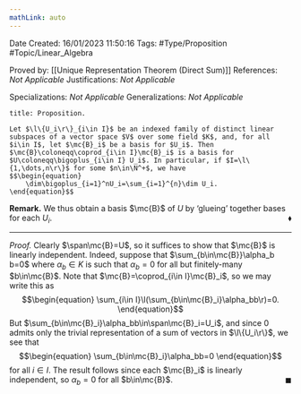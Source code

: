 ```yaml
---
mathLink: auto
---
```


<div class="topSpace"></div>

Date Created: 16/01/2023 11:50:16
Tags: #Type/Proposition #Topic/Linear_Algebra

Proved by: [[Unique Representation Theorem (Direct Sum)]]
References: <i>Not Applicable</i>
Justifications: <i>Not Applicable</i>

Specializations: <i>Not Applicable</i>
Generalizations: <i>Not Applicable</i>

``` ad-Proposition
title: Proposition.

Let $\l\{U_i\r\}_{i\in I}$ be an indexed family of distinct linear subspaces of a vector space $V$ over some field $K$, and, for all $i\in I$, let $\mc{B}_i$ be a basis for $U_i$. Then $\mc{B}\coloneqq\coprod_{i\in I}\mc{B}_i$ is a basis for $U\coloneqq\bigoplus_{i\in I} U_i$. In particular, if $I=\l\{1,\dots,n\r\}$ for some $n\in\N^+$, we have
$$\begin{equation}
    \dim\bigoplus_{i=1}^nU_i=\sum_{i=1}^{n}\dim U_i.
\end{equation}$$

```

<b>Remark.</b> We thus obtain a basis $\mc{B}$ of $U$ by $\textrm{`}$glueing$\textrm{'}$ together bases for each $U_i$.<span style="float:right;">$\blacklozenge$</span>

---

<i>Proof.</i> Clearly $\span\mc{B}=U$, so it suffices to show that $\mc{B}$ is linearly independent. Indeed, suppose that $\sum_{b\in\mc{B}}\alpha_b b=0$ where $\alpha_b\in K$ is such that $\alpha_b=0$ for all but finitely-many $b\in\mc{B}$. Note that $\mc{B}=\coprod_{i\in I}\mc{B}_i$, so we may write this as
$$\begin{equation}
    \sum_{i\in I}\l(\sum_{b\in\mc{B}_i}\alpha_bb\r)=0.
\end{equation}$$
But $\sum_{b\in\mc{B}_i}\alpha_bb\in\span\mc{B}_i=U_i$, and since $0$ admits only the trivial representation of a sum of vectors in $\l\{U_i\r\}$, we see that
$$\begin{equation}
    \sum_{b\in\mc{B}_i}\alpha_bb=0
\end{equation}$$
for all $i\in I$. The result follows since each $\mc{B}_i$ is linearly independent, so $\alpha_b=0$ for all $b\in\mc{B}$.<span style="float:right;">$\blacksquare$</span>
